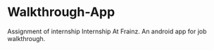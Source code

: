 # Walkthrough-App
Assignment of internship Internship At Frainz. An android app for job walkthrough.
